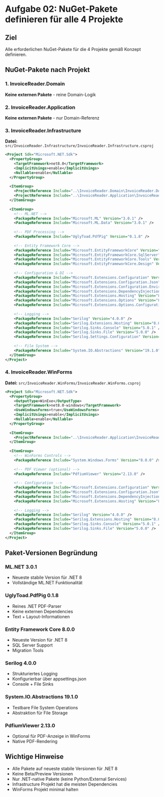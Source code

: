 # Aufgabe 02: NuGet-Pakete definieren für alle 4 Projekte

## Ziel
Alle erforderlichen NuGet-Pakete für die 4 Projekte gemäß Konzept definieren.

## NuGet-Pakete nach Projekt

### 1. InvoiceReader.Domain
**Keine externen Pakete** - reine Domain-Logik

### 2. InvoiceReader.Application
**Keine externen Pakete** - nur Domain-Referenz

### 3. InvoiceReader.Infrastructure
**Datei:** `src/InvoiceReader.Infrastructure/InvoiceReader.Infrastructure.csproj`

```xml
<Project Sdk="Microsoft.NET.Sdk">
  <PropertyGroup>
    <TargetFramework>net8.0</TargetFramework>
    <ImplicitUsings>enable</ImplicitUsings>
    <Nullable>enable</Nullable>
  </PropertyGroup>
  
  <ItemGroup>
    <ProjectReference Include="..\InvoiceReader.Domain\InvoiceReader.Domain.csproj" />
    <ProjectReference Include="..\InvoiceReader.Application\InvoiceReader.Application.csproj" />
  </ItemGroup>
  
  <ItemGroup>
    <!-- ML.NET -->
    <PackageReference Include="Microsoft.ML" Version="3.0.1" />
    <PackageReference Include="Microsoft.ML.Data" Version="3.0.1" />
    
    <!-- PDF Processing -->
    <PackageReference Include="UglyToad.PdfPig" Version="0.1.8" />
    
    <!-- Entity Framework Core -->
    <PackageReference Include="Microsoft.EntityFrameworkCore" Version="8.0.0" />
    <PackageReference Include="Microsoft.EntityFrameworkCore.SqlServer" Version="8.0.0" />
    <PackageReference Include="Microsoft.EntityFrameworkCore.Tools" Version="8.0.0" />
    <PackageReference Include="Microsoft.EntityFrameworkCore.Design" Version="8.0.0" />
    
    <!-- Configuration & DI -->
    <PackageReference Include="Microsoft.Extensions.Configuration" Version="8.0.0" />
    <PackageReference Include="Microsoft.Extensions.Configuration.Json" Version="8.0.0" />
    <PackageReference Include="Microsoft.Extensions.Configuration.EnvironmentVariables" Version="8.0.0" />
    <PackageReference Include="Microsoft.Extensions.DependencyInjection" Version="8.0.0" />
    <PackageReference Include="Microsoft.Extensions.Hosting" Version="8.0.0" />
    <PackageReference Include="Microsoft.Extensions.Options" Version="8.0.0" />
    <PackageReference Include="Microsoft.Extensions.Options.ConfigurationExtensions" Version="8.0.0" />
    
    <!-- Logging -->
    <PackageReference Include="Serilog" Version="4.0.0" />
    <PackageReference Include="Serilog.Extensions.Hosting" Version="8.0.0" />
    <PackageReference Include="Serilog.Sinks.Console" Version="5.0.1" />
    <PackageReference Include="Serilog.Sinks.File" Version="5.0.0" />
    <PackageReference Include="Serilog.Settings.Configuration" Version="8.0.0" />
    
    <!-- File System -->
    <PackageReference Include="System.IO.Abstractions" Version="19.1.0" />
  </ItemGroup>
</Project>
```

### 4. InvoiceReader.WinForms
**Datei:** `src/InvoiceReader.WinForms/InvoiceReader.WinForms.csproj`

```xml
<Project Sdk="Microsoft.NET.Sdk">
  <PropertyGroup>
    <OutputType>WinExe</OutputType>
    <TargetFramework>net8.0-windows</TargetFramework>
    <UseWindowsForms>true</UseWindowsForms>
    <ImplicitUsings>enable</ImplicitUsings>
    <Nullable>enable</Nullable>
  </PropertyGroup>
  
  <ItemGroup>
    <ProjectReference Include="..\InvoiceReader.Application\InvoiceReader.Application.csproj" />
  </ItemGroup>
  
  <ItemGroup>
    <!-- WinForms Controls -->
    <PackageReference Include="System.Windows.Forms" Version="8.0.0" />
    
    <!-- PDF Viewer (optional) -->
    <PackageReference Include="PdfiumViewer" Version="2.13.0" />
    
    <!-- Configuration -->
    <PackageReference Include="Microsoft.Extensions.Configuration" Version="8.0.0" />
    <PackageReference Include="Microsoft.Extensions.Configuration.Json" Version="8.0.0" />
    <PackageReference Include="Microsoft.Extensions.DependencyInjection" Version="8.0.0" />
    <PackageReference Include="Microsoft.Extensions.Hosting" Version="8.0.0" />
    
    <!-- Logging -->
    <PackageReference Include="Serilog" Version="4.0.0" />
    <PackageReference Include="Serilog.Extensions.Hosting" Version="8.0.0" />
    <PackageReference Include="Serilog.Sinks.Console" Version="5.0.1" />
    <PackageReference Include="Serilog.Sinks.File" Version="5.0.0" />
  </ItemGroup>
</Project>
```

## Paket-Versionen Begründung

### ML.NET 3.0.1
- Neueste stabile Version für .NET 8
- Vollständige ML.NET Funktionalität

### UglyToad.PdfPig 0.1.8
- Reines .NET PDF-Parser
- Keine externen Dependencies
- Text + Layout-Informationen

### Entity Framework Core 8.0.0
- Neueste Version für .NET 8
- SQL Server Support
- Migration Tools

### Serilog 4.0.0
- Strukturiertes Logging
- Konfigurierbar über appsettings.json
- Console + File Sinks

### System.IO.Abstractions 19.1.0
- Testbare File System Operations
- Abstraktion für File Storage

### PdfiumViewer 2.13.0
- Optional für PDF-Anzeige in WinForms
- Native PDF-Rendering

## Wichtige Hinweise
- Alle Pakete auf neueste stabile Versionen für .NET 8
- Keine Beta/Preview Versionen
- Nur .NET-native Pakete (keine Python/External Services)
- Infrastructure Projekt hat die meisten Dependencies
- WinForms Projekt minimal halten

